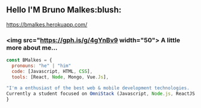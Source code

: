  <h2> Hello  I'M Bruno Malkes:blush:</h2>
 
 https://bmalkes.herokuapp.com/

### <img src="https://gph.is/g/4gYnBv9 width="50"> A little more about me... 
```javascript
const BMalkes = {
  pronouns: "he" | "him"
  code: [Javascript, HTML, CSS],
  tools: [React, Node, Mongo, Vue.Js],
  
"I'm a enthusiast of the best web & mobile development technologies.
Currently a student focused on OmniStack (Javascript, Node.js, ReactJS and React Native, Vue.Js)."
}
